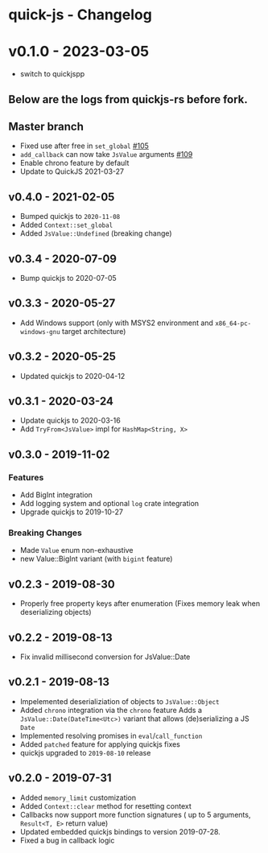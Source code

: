 # quick-js - Changelog

# v0.1.0 - 2023-03-05

* switch to quickjspp

## Below are the logs from quickjs-rs before fork.

## Master branch

* Fixed use after free in `set_global` [#105](https://github.com/theduke/quickjs-rs/issues/105)
* `add_callback` can now take `JsValue` arguments [#109](https://github.com/theduke/quickjs-rs/issues/109)
* Enable chrono feature by default
* Update to QuickJS 2021-03-27

## v0.4.0 - 2021-02-05

* Bumped quickjs to `2020-11-08`
* Added `Context::set_global`
* Added `JsValue::Undefined` (breaking change)

## v0.3.4 - 2020-07-09

* Bump quickjs to 2020-07-05

## v0.3.3 - 2020-05-27

* Add Windows support
  (only with MSYS2 environment and `x86_64-pc-windows-gnu` target architecture)

## v0.3.2 - 2020-05-25

* Updated quickjs to 2020-04-12

## v0.3.1 - 2020-03-24

* Update quickjs to 2020-03-16
* Add `TryFrom<JsValue>` impl for `HashMap<String, X>`

## v0.3.0 - 2019-11-02

### Features

* Add BigInt integration 
* Add logging system and optional `log` crate integration
* Upgrade quickjs to 2019-10-27

### Breaking Changes

* Made `Value` enum non-exhaustive
* new Value::BigInt variant (with `bigint` feature)

## v0.2.3 - 2019-08-30

* Properly free property keys after enumeration
    (Fixes memory leak when deserializing objects)

## v0.2.2 - 2019-08-13

* Fix invalid millisecond conversion for JsValue::Date

## v0.2.1 - 2019-08-13

* Impelemented deserializiation of objects to `JsValue::Object`
* Added `chrono` integration via the `chrono` feature
  Adds a `JsValue::Date(DateTime<Utc>)` variant that allows (de)serializing
  a JS `Date`
* Implemented resolving promises in `eval`/`call_function`
* Added `patched` feature for applying quickjs fixes
* quickjs upgraded to `2019-08-10` release

## v0.2.0 - 2019-07-31

* Added `memory_limit` customization
* Added `Context::clear` method for resetting context
* Callbacks now support more function signatures
    ( up to 5 arguments, `Result<T, E>` return value)
* Updated embedded quickjs bindings to version 2019-07-28.
* Fixed a bug in callback logic

